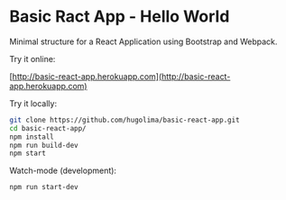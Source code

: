 # Basic Ract App - Hello World

Minimal structure for a React Application using Bootstrap and Webpack.

Try it online:

[http://basic-react-app.herokuapp.com](http://basic-react-app.herokuapp.com)

Try it locally:

```sh
git clone https://github.com/hugolima/basic-react-app.git
cd basic-react-app/
npm install
npm run build-dev
npm start
```

Watch-mode (development):

```sh
npm run start-dev
```
